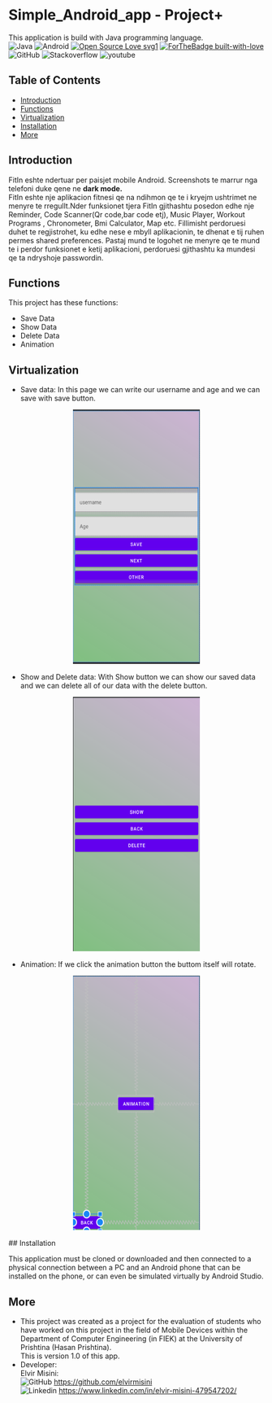 # Simple_Android_app - Project+
This application is build with Java programming language.<br />
<img alt="Java" src="https://img.shields.io/badge/java-%23ED8B00.svg?style=for-the-badge&logo=java&logoColor=white"/>
<img alt="Android" src="https://img.shields.io/badge/Android-3DDC84?style=for-the-badge&logo=android&logoColor=white" />
[![Open Source Love svg1](https://badges.frapsoft.com/os/v1/open-source.svg?v=103)](https://github.com/ellerbrock/open-source-badges/)
[![ForTheBadge built-with-love](http://ForTheBadge.com/images/badges/built-with-love.svg)](https://GitHub.com/Naereen/)
<img alt="GitHub" src="https://img.shields.io/badge/GitHub-100000?style=for-the-badge&logo=github&logoColor=white" />
<img alt="Stackoverflow" src="https://img.shields.io/badge/Stack_Overflow-FE7A16?style=for-the-badge&logo=stack-overflow&logoColor=white" />
<img alt="youtube" src="https://img.shields.io/badge/YouTube-FF0000?style=for-the-badge&logo=youtube&logoColor=white" />
## Table of Contents
* [Introduction](#introduction)
* [Functions](#functions)
* [Virtualization](#virtualization)
* [Installation](#installation)
* [More](#more)
## Introduction
FitIn eshte ndertuar per paisjet mobile Android. Screenshots te marrur nga telefoni duke qene ne <strong>dark mode.<br></strong>
FitIn eshte nje aplikacion fitnesi qe na ndihmon qe te i kryejm ushtrimet ne menyre te rregullt.Nder funksionet tjera FitIn gjithashtu posedon edhe nje Reminder, Code Scanner(Qr code,bar code etj), Music Player, Workout Programs , Chronometer, Bmi Calculator, Map etc.
Fillimisht perdoruesi duhet te regjistrohet, ku edhe nese e mbyll aplikacionin, te dhenat e tij ruhen permes shared preferences. Pastaj mund te logohet ne menyre qe te mund te i perdor funksionet e ketij aplikacioni, perdoruesi gjithashtu ka mundesi qe ta ndryshoje passwordin.
## Functions
This project has these functions:
* Save Data
* Show Data
* Delete Data
* Animation
## Virtualization
* Save data: In this page we can write our username and age and we can save with save button.
<p align="center">
<img src="./Figures/1.PNG" alt="save-data" width="250" height="500">
</p>

* Show and Delete data: With Show button we can show our saved data and we can delete all of our data with the delete button.
<p float="left" align="center">
  <img src="./Figures/2.PNG" alt="show-delete_data" width="250" height="500">
</p>

* Animation: If we click the animation button the buttom itself will rotate.
<p float="left" align="center">
  <img src="./Figures/3.PNG" alt="animation" width="250" height="500">
</p>
## Installation

This application must be cloned or downloaded and then connected to a physical connection between a PC and an Android phone that can be installed on the phone, or can even be simulated virtually by Android Studio.

## More
* This project was created as a project for the evaluation of students who have worked on this project in the field of Mobile Devices within the Department of Computer Engineering (in FIEK) at the University of Prishtina (Hasan Prishtina).
<br>This is version 1.0 of this app.
* Developer:
<br>Elvir Misini:<br><img alt="GitHub" src="https://img.shields.io/badge/GitHub-100000?style=for-the-badge&logo=github&logoColor=white" /> https://github.com/elvirmisini
<br><img alt="Linkedin" src="https://img.shields.io/badge/LinkedIn-0077B5?style=for-the-badge&logo=linkedin&logoColor=white" /> https://www.linkedin.com/in/elvir-misini-479547202/
